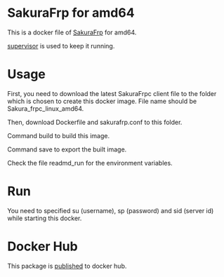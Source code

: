 # SakuraFrp for amd64

This is a docker file of [SakuraFrp](https://www.natfrp.com) for amd64.

[supervisor](http://supervisord.org/) is used to keep it running.

# Usage
First, you need to download the latest SakuraFrpc client file to the folder which is chosen to create this docker image. File name should be Sakura_frpc_linux_amd64.

Then, download Dockerfile and sakurafrp.conf to this folder.

Command build to build this image.

Command save to export the built image.

Check the file readmd_run for the environment variables.

# Run
You need to specified su (username), sp (password) and sid (server id) while starting this docker.

# Docker Hub
This package is [published](https://hub.docker.com/r/scegg/sakurafrp_amd64) to docker hub.

